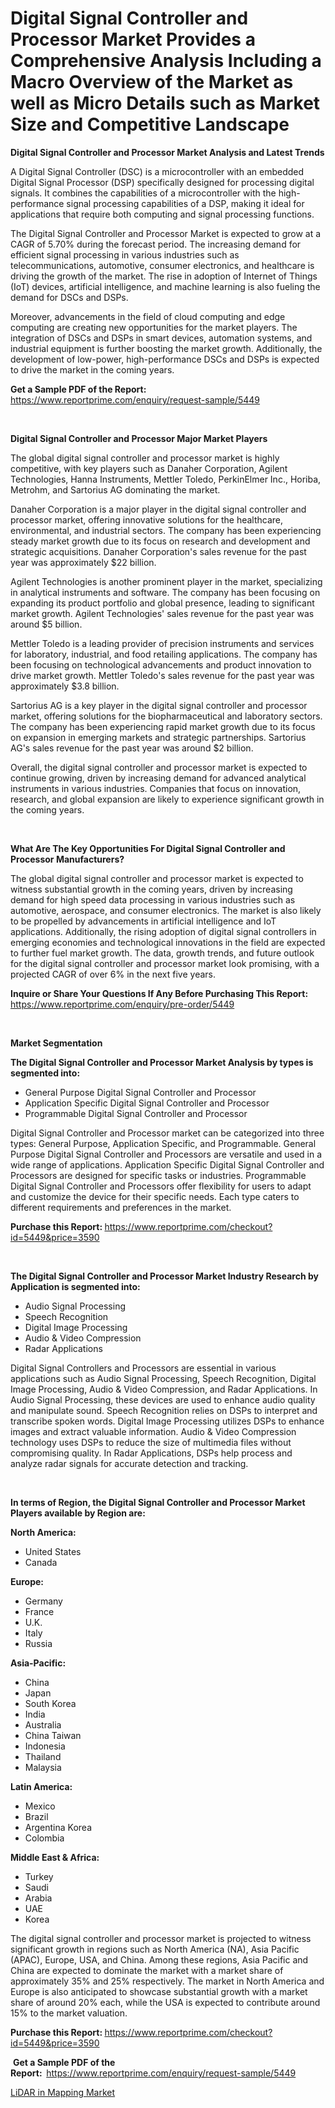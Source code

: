 <p><h1>Digital Signal Controller and Processor Market Provides a Comprehensive Analysis Including a Macro Overview of the Market as well as Micro Details such as Market Size and Competitive Landscape</h1></p><p><strong>Digital Signal Controller and Processor Market Analysis and Latest Trends</strong></p>
<p><p>A Digital Signal Controller (DSC) is a microcontroller with an embedded Digital Signal Processor (DSP) specifically designed for processing digital signals. It combines the capabilities of a microcontroller with the high-performance signal processing capabilities of a DSP, making it ideal for applications that require both computing and signal processing functions.</p><p>The Digital Signal Controller and Processor Market is expected to grow at a CAGR of 5.70% during the forecast period. The increasing demand for efficient signal processing in various industries such as telecommunications, automotive, consumer electronics, and healthcare is driving the growth of the market. The rise in adoption of Internet of Things (IoT) devices, artificial intelligence, and machine learning is also fueling the demand for DSCs and DSPs.</p><p>Moreover, advancements in the field of cloud computing and edge computing are creating new opportunities for the market players. The integration of DSCs and DSPs in smart devices, automation systems, and industrial equipment is further boosting the market growth. Additionally, the development of low-power, high-performance DSCs and DSPs is expected to drive the market in the coming years.</p></p>
<p><strong>Get a Sample PDF of the Report:&nbsp;</strong> <a href="https://www.reportprime.com/enquiry/request-sample/5449">https://www.reportprime.com/enquiry/request-sample/5449</a></p>
<p>&nbsp;</p>
<p><strong>Digital Signal Controller and Processor Major Market Players</strong></p>
<p><p>The global digital signal controller and processor market is highly competitive, with key players such as Danaher Corporation, Agilent Technologies, Hanna Instruments, Mettler Toledo, PerkinElmer Inc., Horiba, Metrohm, and Sartorius AG dominating the market.</p><p>Danaher Corporation is a major player in the digital signal controller and processor market, offering innovative solutions for the healthcare, environmental, and industrial sectors. The company has been experiencing steady market growth due to its focus on research and development and strategic acquisitions. Danaher Corporation's sales revenue for the past year was approximately $22 billion.</p><p>Agilent Technologies is another prominent player in the market, specializing in analytical instruments and software. The company has been focusing on expanding its product portfolio and global presence, leading to significant market growth. Agilent Technologies' sales revenue for the past year was around $5 billion.</p><p>Mettler Toledo is a leading provider of precision instruments and services for laboratory, industrial, and food retailing applications. The company has been focusing on technological advancements and product innovation to drive market growth. Mettler Toledo's sales revenue for the past year was approximately $3.8 billion.</p><p>Sartorius AG is a key player in the digital signal controller and processor market, offering solutions for the biopharmaceutical and laboratory sectors. The company has been experiencing rapid market growth due to its focus on expansion in emerging markets and strategic partnerships. Sartorius AG's sales revenue for the past year was around $2 billion.</p><p>Overall, the digital signal controller and processor market is expected to continue growing, driven by increasing demand for advanced analytical instruments in various industries. Companies that focus on innovation, research, and global expansion are likely to experience significant growth in the coming years.</p></p>
<p>&nbsp;</p>
<p><strong>What Are The Key Opportunities For Digital Signal Controller and Processor Manufacturers?</strong></p>
<p><p>The global digital signal controller and processor market is expected to witness substantial growth in the coming years, driven by increasing demand for high speed data processing in various industries such as automotive, aerospace, and consumer electronics. The market is also likely to be propelled by advancements in artificial intelligence and IoT applications. Additionally, the rising adoption of digital signal controllers in emerging economies and technological innovations in the field are expected to further fuel market growth. The data, growth trends, and future outlook for the digital signal controller and processor market look promising, with a projected CAGR of over 6% in the next five years.</p></p>
<p><strong>Inquire or Share Your Questions If Any Before Purchasing This Report:</strong> <a href="https://www.reportprime.com/enquiry/pre-order/5449">https://www.reportprime.com/enquiry/pre-order/5449</a></p>
<p>&nbsp;</p>
<p><strong>Market Segmentation</strong></p>
<p><strong>The Digital Signal Controller and Processor Market Analysis by types is segmented into:</strong></p>
<p><ul><li>General Purpose Digital Signal Controller and Processor</li><li>Application Specific Digital Signal Controller and Processor</li><li>Programmable Digital Signal Controller and Processor</li></ul></p>
<p><p>Digital Signal Controller and Processor market can be categorized into three types: General Purpose, Application Specific, and Programmable. General Purpose Digital Signal Controller and Processors are versatile and used in a wide range of applications. Application Specific Digital Signal Controller and Processors are designed for specific tasks or industries. Programmable Digital Signal Controller and Processors offer flexibility for users to adapt and customize the device for their specific needs. Each type caters to different requirements and preferences in the market.</p></p>
<p><strong>Purchase this Report:&nbsp;</strong><a href="https://www.reportprime.com/checkout?id=5449&price=3590">https://www.reportprime.com/checkout?id=5449&price=3590</a></p>
<p>&nbsp;</p>
<p><strong>The Digital Signal Controller and Processor Market Industry Research by Application is segmented into:</strong></p>
<p><ul><li>Audio Signal Processing</li><li>Speech Recognition</li><li>Digital Image Processing</li><li>Audio & Video Compression</li><li>Radar Applications</li></ul></p>
<p><p>Digital Signal Controllers and Processors are essential in various applications such as Audio Signal Processing, Speech Recognition, Digital Image Processing, Audio & Video Compression, and Radar Applications. In Audio Signal Processing, these devices are used to enhance audio quality and manipulate sound. Speech Recognition relies on DSPs to interpret and transcribe spoken words. Digital Image Processing utilizes DSPs to enhance images and extract valuable information. Audio & Video Compression technology uses DSPs to reduce the size of multimedia files without compromising quality. In Radar Applications, DSPs help process and analyze radar signals for accurate detection and tracking.</p></p>
<p>&nbsp;</p>
<p><strong>In terms of Region, the Digital Signal Controller and Processor Market Players available by Region are:</strong></p>
<p>
    <p> <strong> North America: </strong>
        <ul>
            <li>United States</li>
            <li>Canada</li>
        </ul>
        </p> 
    <p> <strong> Europe: </strong>
        <ul>
            <li>Germany</li>
            <li>France</li>
            <li>U.K.</li>
            <li>Italy</li>
            <li>Russia</li>
        </ul>
        </p> 
    <p> <strong> Asia-Pacific: </strong>
        <ul>
            <li>China</li>
            <li>Japan</li>
            <li>South Korea</li>
            <li>India</li>
            <li>Australia</li>
            <li>China Taiwan</li>
            <li>Indonesia</li>
            <li>Thailand</li>
            <li>Malaysia</li>
        </ul>
        </p> 
    <p> <strong> Latin America: </strong>
        <ul>
            <li>Mexico</li>
            <li>Brazil</li>
            <li>Argentina Korea</li>
            <li>Colombia</li>
        </ul>
        </p> 
    <p> <strong> Middle East & Africa: </strong>
        <ul>
            <li>Turkey</li>
            <li>Saudi</li>
            <li>Arabia</li>
            <li>UAE</li>
            <li>Korea</li>
        </ul>
    </p>
    </p>
<p><p>The digital signal controller and processor market is projected to witness significant growth in regions such as North America (NA), Asia Pacific (APAC), Europe, USA, and China. Among these regions, Asia Pacific and China are expected to dominate the market with a market share of approximately 35% and 25% respectively. The market in North America and Europe is also anticipated to showcase substantial growth with a market share of around 20% each, while the USA is expected to contribute around 15% to the market valuation.</p></p>
<p><strong>Purchase this Report: </strong><a href="https://www.reportprime.com/checkout?id=5449&price=3590">https://www.reportprime.com/checkout?id=5449&price=3590</a></p>
<p>&nbsp;<strong>Get a Sample PDF of the Report:&nbsp;&nbsp;</strong><a href="https://www.reportprime.com/enquiry/request-sample/5449">https://www.reportprime.com/enquiry/request-sample/5449</a></p>
<p><strong></strong></p>
<p><p><a href="https://spotless-saver-8fd.notion.site/LiDAR-in-Mapping-Market-Provides-a-Comprehensive-Analysis-Including-a-Macro-Overview-of-the-Market-a-ac49e15ca9cd4af09c840b8e976a8694">LiDAR in Mapping Market</a></p></p>